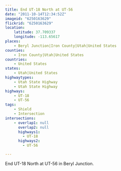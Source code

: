 ```yaml
---
title: End UT-18 North at UT-56
date: "2011-10-14T12:34:52Z"
imageid: "6250163629"
flickrid: "6250163629"
location:
    latitude: 37.709337
    longitude: -113.65617
places:
    - Beryl Junction|Iron County|Utah|United States
counties:
    - Iron County|Utah|United States
countries:
    - United States
states:
    - Utah|United States
highwaytypes:
    - Utah State Highway
    - Utah State Highway
highways:
    - UT-18
    - UT-56
tags:
    - Shield
    - Intersection
intersections:
    - overlap1: null
      overlap2: null
      highways1:
        - UT-18
      highways2:
        - UT-56

---
```

End UT-18 North at UT-56 in Beryl Junction.